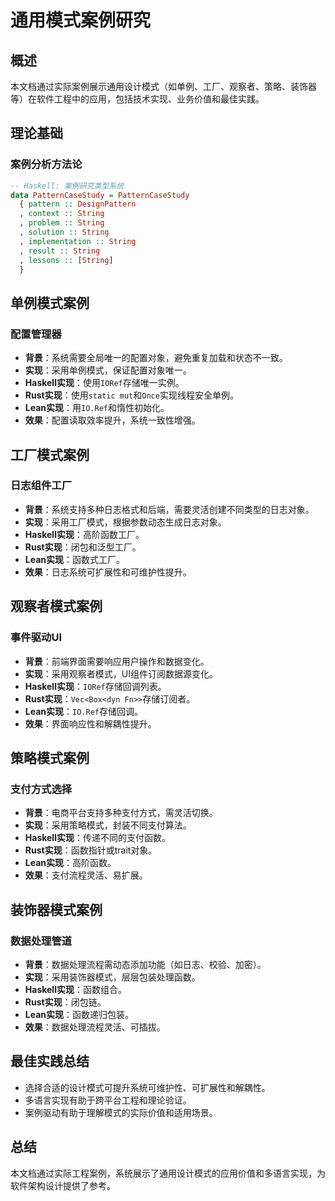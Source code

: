 # 通用模式案例研究

## 概述

本文档通过实际案例展示通用设计模式（如单例、工厂、观察者、策略、装饰器等）在软件工程中的应用，包括技术实现、业务价值和最佳实践。

## 理论基础

### 案例分析方法论

```haskell
-- Haskell: 案例研究类型系统
data PatternCaseStudy = PatternCaseStudy
  { pattern :: DesignPattern
  , context :: String
  , problem :: String
  , solution :: String
  , implementation :: String
  , result :: String
  , lessons :: [String]
  }
```

## 单例模式案例

### 配置管理器

- **背景**：系统需要全局唯一的配置对象，避免重复加载和状态不一致。
- **实现**：采用单例模式，保证配置对象唯一。
- **Haskell实现**：使用`IORef`存储唯一实例。
- **Rust实现**：使用`static mut`和`Once`实现线程安全单例。
- **Lean实现**：用`IO.Ref`和惰性初始化。
- **效果**：配置读取效率提升，系统一致性增强。

## 工厂模式案例

### 日志组件工厂

- **背景**：系统支持多种日志格式和后端，需要灵活创建不同类型的日志对象。
- **实现**：采用工厂模式，根据参数动态生成日志对象。
- **Haskell实现**：高阶函数工厂。
- **Rust实现**：闭包和泛型工厂。
- **Lean实现**：函数式工厂。
- **效果**：日志系统可扩展性和可维护性提升。

## 观察者模式案例

### 事件驱动UI

- **背景**：前端界面需要响应用户操作和数据变化。
- **实现**：采用观察者模式，UI组件订阅数据源变化。
- **Haskell实现**：`IORef`存储回调列表。
- **Rust实现**：`Vec<Box<dyn Fn>>`存储订阅者。
- **Lean实现**：`IO.Ref`存储回调。
- **效果**：界面响应性和解耦性提升。

## 策略模式案例

### 支付方式选择

- **背景**：电商平台支持多种支付方式，需灵活切换。
- **实现**：采用策略模式，封装不同支付算法。
- **Haskell实现**：传递不同的支付函数。
- **Rust实现**：函数指针或trait对象。
- **Lean实现**：高阶函数。
- **效果**：支付流程灵活、易扩展。

## 装饰器模式案例

### 数据处理管道

- **背景**：数据处理流程需动态添加功能（如日志、校验、加密）。
- **实现**：采用装饰器模式，层层包装处理函数。
- **Haskell实现**：函数组合。
- **Rust实现**：闭包链。
- **Lean实现**：函数递归包装。
- **效果**：数据处理流程灵活、可插拔。

## 最佳实践总结

- 选择合适的设计模式可提升系统可维护性、可扩展性和解耦性。
- 多语言实现有助于跨平台工程和理论验证。
- 案例驱动有助于理解模式的实际价值和适用场景。

## 总结

本文档通过实际工程案例，系统展示了通用设计模式的应用价值和多语言实现，为软件架构设计提供了参考。
